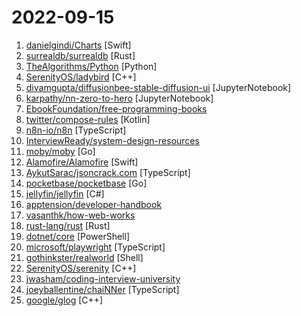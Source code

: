 # 2022-09-15

1. [danielgindi/Charts](https://github.com/danielgindi/Charts "Beautiful charts for iOS/tvOS/OSX! The Apple side of the crossplatform MPAndroidChart.") [Swift]
2. [surrealdb/surrealdb](https://github.com/surrealdb/surrealdb "A scalable, distributed, collaborative, document-graph database, for the realtime web") [Rust]
3. [TheAlgorithms/Python](https://github.com/TheAlgorithms/Python "All Algorithms implemented in Python") [Python]
4. [SerenityOS/ladybird](https://github.com/SerenityOS/ladybird "Ladybird web browser") [C++]
5. [divamgupta/diffusionbee-stable-diffusion-ui](https://github.com/divamgupta/diffusionbee-stable-diffusion-ui "Diffusion Bee is the easiest way to run Stable Diffusion locally on your M1 Mac. Comes with a one-click installer. No dependencies or technical knowledge needed.") [JupyterNotebook]
6. [karpathy/nn-zero-to-hero](https://github.com/karpathy/nn-zero-to-hero "Neural Networks: Zero to Hero") [JupyterNotebook]
7. [EbookFoundation/free-programming-books](https://github.com/EbookFoundation/free-programming-books "📚 Freely available programming books") 
8. [twitter/compose-rules](https://github.com/twitter/compose-rules "Static checks to aid with a healthy adoption of Compose") [Kotlin]
9. [n8n-io/n8n](https://github.com/n8n-io/n8n "Free and source-available fair-code licensed workflow automation tool. Easily automate tasks across different services.") [TypeScript]
10. [InterviewReady/system-design-resources](https://github.com/InterviewReady/system-design-resources "These are the best resources for System Design on the Internet") 
11. [moby/moby](https://github.com/moby/moby "Moby Project - a collaborative project for the container ecosystem to assemble container-based systems") [Go]
12. [Alamofire/Alamofire](https://github.com/Alamofire/Alamofire "Elegant HTTP Networking in Swift") [Swift]
13. [AykutSarac/jsoncrack.com](https://github.com/AykutSarac/jsoncrack.com "🔮 Seamlessly visualize your JSON data instantly into graphs; paste, import or fetch!") [TypeScript]
14. [pocketbase/pocketbase](https://github.com/pocketbase/pocketbase "Open Source realtime backend in 1 file") [Go]
15. [jellyfin/jellyfin](https://github.com/jellyfin/jellyfin "The Free Software Media System") [C#]
16. [apptension/developer-handbook](https://github.com/apptension/developer-handbook "An opinionated guide on how to become a professional Web/Mobile App Developer.") 
17. [vasanthk/how-web-works](https://github.com/vasanthk/how-web-works "What happens behind the scenes when we type www.google.com in a browser?") 
18. [rust-lang/rust](https://github.com/rust-lang/rust "Empowering everyone to build reliable and efficient software.") [Rust]
19. [dotnet/core](https://github.com/dotnet/core "Home repository for .NET Core") [PowerShell]
20. [microsoft/playwright](https://github.com/microsoft/playwright "Playwright is a framework for Web Testing and Automation. It allows testing Chromium, Firefox and WebKit with a single API.") [TypeScript]
21. [gothinkster/realworld](https://github.com/gothinkster/realworld "The mother of all demo apps — Exemplary fullstack Medium.com clone powered by React, Angular, Node, Django, and many more 🏅") [Shell]
22. [SerenityOS/serenity](https://github.com/SerenityOS/serenity "The Serenity Operating System 🐞") [C++]
23. [jwasham/coding-interview-university](https://github.com/jwasham/coding-interview-university "A complete computer science study plan to become a software engineer.") 
24. [joeyballentine/chaiNNer](https://github.com/joeyballentine/chaiNNer "A flowchart/node-based image processing GUI aimed at making chaining image processing tasks (especially upscaling done by neural networks) easy, intuitive, and customizable.") [TypeScript]
25. [google/glog](https://github.com/google/glog "C++ implementation of the Google logging module") [C++]
